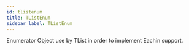 ```yaml
---
id: tlistenum
title: TListEnum
sidebar_label: TListEnum
---
```


Enumerator Object use by TList in order to implement Eachin support.


